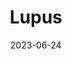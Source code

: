 ---
title: "Lupus"
cc-type: constellation
borders:
  - Centaurus
  - Circinus
  - Hydra
  - Libra
  - Norma
  - Scorpius
date: 2023-06-24
hashtag: lupus
subdivision-of:
  - southern celestial hemisphere
tags:
  - Wolf
  - Constellation
---
